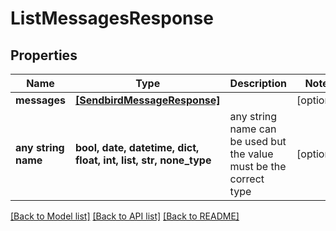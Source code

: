# ListMessagesResponse


## Properties
Name | Type | Description | Notes
------------ | ------------- | ------------- | -------------
**messages** | [**[SendbirdMessageResponse]**](SendbirdMessageResponse.md) |  | [optional] 
**any string name** | **bool, date, datetime, dict, float, int, list, str, none_type** | any string name can be used but the value must be the correct type | [optional]

[[Back to Model list]](../README.md#documentation-for-models) [[Back to API list]](../README.md#documentation-for-api-endpoints) [[Back to README]](../README.md)


